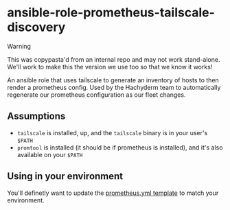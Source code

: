 # ansible-role-prometheus-tailscale-discovery

> [!WARNING]  
> This was copypasta'd from an internal repo and may not work stand-alone. We'll work to make this the version we use too so that we know it works!

An ansible role that uses tailscale to generate an inventory of hosts to then render a prometheus config. Used by the Hachyderm team to automatically regenerate our prometheus configuration as our fleet changes.

## Assumptions

- `tailscale` is installed, up, and the `tailscale` binary is in your user's `$PATH`
- `promtool` is installed (it should be if prometheus is installed), and it's also available on your `$PATH`

## Using in your environment

You'll definetly want to update the [prometheus.yml template](files/etc/prometheus-tailscale-discovery/prometheus.yml.tpl) to match your environment.
